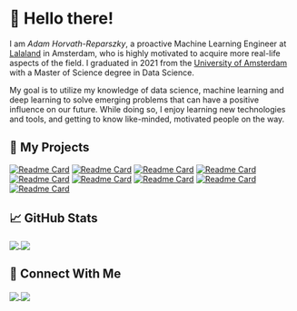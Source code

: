 # 🙌 Hello there!

I am _Adam Horvath-Reparszky_, a proactive Machine Learning Engineer at [Lalaland](https://lalaland.ai/) in Amsterdam, who is highly motivated to acquire more real-life aspects of the field. I graduated in 2021 from the [University of Amsterdam](https://www.uva.nl/) with a Master of Science degree in Data Science.

My goal is to utilize my knowledge of data science, machine learning and deep learning to solve emerging problems that can have a positive influence on our future. While doing so, I enjoy learning new technologies and tools, and getting to know like-minded, motivated people on the way.


## 🙏 My Projects

[![Readme Card](https://github-readme-stats.vercel.app/api/pin/?username=AdamHorvath12&repo=Data-Science-Master-Thesis&title_color=2bbc8a)](https://github.com/AdamHorvath12/DataScienceThesis)
[![Readme Card](https://github-readme-stats.vercel.app/api/pin/?username=AdamHorvath12&repo=EndtoEnd_SentimentAnalysisApplication&title_color=2bbc8a)](https://github.com/AdamHorvath12/EndtoEnd_SentimentAnalysisApplication)
[![Readme Card](https://github-readme-stats.vercel.app/api/pin/?username=AdamHorvath12&repo=ML_webapp_predict_hospitaliation&title_color=2bbc8a)](https://github.com/AdamHorvath12/ML_webapp_predict_hospitaliation)
[![Readme Card](https://github-readme-stats.vercel.app/api/pin/?username=AdamHorvath12&repo=Predict_Auto_MPG&title_color=2bbc8a)](https://github.com/AdamHorvath12/Predict_Auto_MPG)
[![Readme Card](https://github-readme-stats.vercel.app/api/pin/?username=AdamHorvath12&repo=Heart-Disease-Prediction&title_color=2bbc8a)](https://github.com/AdamHorvath12/Heart-Disease-Prediction)
[![Readme Card](https://github-readme-stats.vercel.app/api/pin/?username=AdamHorvath12&repo=Restaurant_review_sentiment_analysis&title_color=2bbc8a)](https://github.com/AdamHorvath12/Restaurant_review_sentiment_analysis)
[![Readme Card](https://github-readme-stats.vercel.app/api/pin/?username=AdamHorvath12&repo=House_price_prediction&title_color=2bbc8a)](https://github.com/AdamHorvath12/House_price_prediction)
[![Readme Card](https://github-readme-stats.vercel.app/api/pin/?username=AdamHorvath12&repo=NLP_Analysis_of_Tweets&title_color=2bbc8a)](https://github.com/AdamHorvath12/NLP_Analysis_of_Tweets)
[![Readme Card](https://github-readme-stats.vercel.app/api/pin/?username=AdamHorvath12&repo=Medical-Appointment-No-Shows&title_color=2bbc8a)](https://github.com/AdamHorvath12/Medical-Appointment-No-Shows)


## 📈 GitHub Stats

<a href="#">
  <img align="center" src="https://github-readme-stats.vercel.app/api?username=AdamHorvath12&count_private=true&show_icons=true&title_color=2bbc8a&icon_color=2bbc8a" />
</a>
<a href="#">
  <img align="center" src="https://github-readme-stats.vercel.app/api/top-langs/?username=AdamHorvath12&?&layout=compact&title_color=2bbc8a" />
</a>

## 📨 Connect With Me
<a href="https://www.linkedin.com/in/adam-horvath-reparszky/">
  <img align="center" src="https://img.shields.io/badge/LinkedIn-Say%20hi!-informational?style=flat&logo=LinkedIn&logoColor=white&color=2bbc8a" />
</a>
<a href="mailto:horvath.reparszky.a@gmail.com">
  <img align="center" src="https://img.shields.io/badge/Gmail-Say%20hi!-informational?style=flat&logo=Gmail&logoColor=white&color=2bbc8a" />
</a>